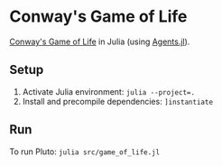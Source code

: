 # Conway's Game of Life

[Conway's Game of Life](https://en.wikipedia.org/wiki/Conway%27s_Game_of_Life) in
Julia (using [Agents.jl](https://juliadynamics.github.io/Agents.jl/stable/)).

## Setup

1. Activate Julia environment: `julia --project=.`
2. Install and precompile dependencies: `]instantiate`

## Run

To run Pluto: `julia src/game_of_life.jl`
